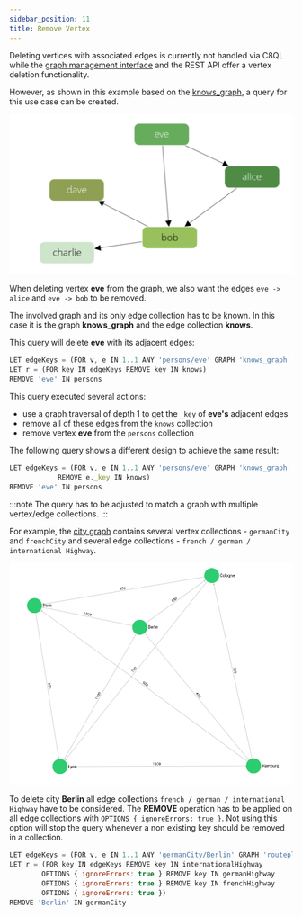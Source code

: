 ```yaml
---
sidebar_position: 11
title: Remove Vertex
---
```


Deleting vertices with associated edges is currently not handled via C8QL while the [graph management interface](remove-vertex) and the REST API offer a vertex deletion functionality.

However, as shown in this example based on the [knows_graph](/img/knows_graph.png), a query for this use case can be created.

![Example Graph](/img/knows_graph.png)

When deleting vertex **eve** from the graph, we also want the edges `eve -> alice` and `eve -> bob` to be removed.

The involved graph and its only edge collection has to be known. In this case it is the graph **knows_graph** and the edge collection **knows**.

This query will delete **eve** with its adjacent edges:

```js
LET edgeKeys = (FOR v, e IN 1..1 ANY 'persons/eve' GRAPH 'knows_graph' RETURN e._key)
LET r = (FOR key IN edgeKeys REMOVE key IN knows) 
REMOVE 'eve' IN persons
```

This query executed several actions:

* use a graph traversal of depth 1 to get the `_key` of **eve's** adjacent edges
* remove all of these edges from the `knows` collection
* remove vertex **eve** from the `persons` collection

The following query shows a different design to achieve the same result:

```js
LET edgeKeys = (FOR v, e IN 1..1 ANY 'persons/eve' GRAPH 'knows_graph'
            REMOVE e._key IN knows)
REMOVE 'eve' IN persons
```

:::note
The query has to be adjusted to match a graph with multiple vertex/edge collections.
:::

For example, the [city graph](/img/cities_graph.png) contains several vertex collections - `germanCity` and `frenchCity` and several edge collections -  `french / german / international Highway`.

![Example Graph2](/img/cities_graph.png)

To delete city **Berlin** all edge collections `french / german / international Highway` have to be considered. The **REMOVE** operation has to be applied on all edge collections with `OPTIONS { ignoreErrors: true }`. Not using this option will stop the query whenever a non existing key should be removed in a collection.

```js
LET edgeKeys = (FOR v, e IN 1..1 ANY 'germanCity/Berlin' GRAPH 'routeplanner' RETURN e._key)
LET r = (FOR key IN edgeKeys REMOVE key IN internationalHighway
        OPTIONS { ignoreErrors: true } REMOVE key IN germanHighway
        OPTIONS { ignoreErrors: true } REMOVE key IN frenchHighway
        OPTIONS { ignoreErrors: true }) 
REMOVE 'Berlin' IN germanCity
```